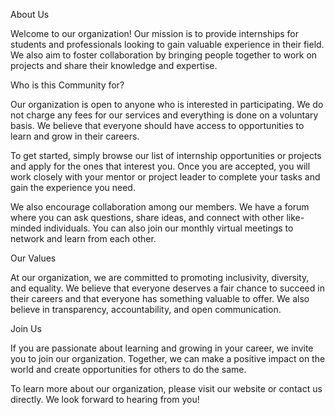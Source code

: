 About Us

Welcome to our organization! Our mission is to provide internships for students and professionals looking to gain valuable experience in their field. We also aim to foster collaboration by bringing people together to work on projects and share their knowledge and expertise.

Who is this Community for?

Our organization is open to anyone who is interested in participating. We do not charge any fees for our services and everything is done on a voluntary basis. We believe that everyone should have access to opportunities to learn and grow in their careers.

To get started, simply browse our list of internship opportunities or projects and apply for the ones that interest you. Once you are accepted, you will work closely with your mentor or project leader to complete your tasks and gain the experience you need.

We also encourage collaboration among our members. We have a forum where you can ask questions, share ideas, and connect with other like-minded individuals. You can also join our monthly virtual meetings to network and learn from each other.

Our Values

At our organization, we are committed to promoting inclusivity, diversity, and equality. We believe that everyone deserves a fair chance to succeed in their careers and that everyone has something valuable to offer. We also believe in transparency, accountability, and open communication.

Join Us

If you are passionate about learning and growing in your career, we invite you to join our organization. Together, we can make a positive impact on the world and create opportunities for others to do the same.

To learn more about our organization, please visit our website or contact us directly. We look forward to hearing from you!
